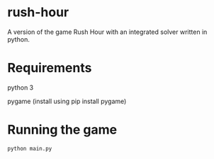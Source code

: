 # rush-hour
A version of the game Rush Hour with an integrated solver written in python.
# Requirements
python 3

pygame (install using pip install pygame)
# Running the game
```
python main.py
```
